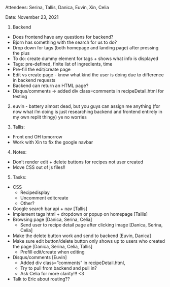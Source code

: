 Attendees: Serina, Tallis, Danica, Euvin, Xin, Celia

Date: November 23, 2021

1. Backend
- Does frontend have any questions for backend?
- Bjorn has something with the search for us to do?
- Drop down for tags (both homepage and landing page) after pressing the plus
- To do: create dummy element for tags + shows what info is displayed 
- Tags: pre-defined, finite list of ingredients, time
- Pre-fill the edit/create page
- Edit vs create page - know what kind the user is doing due to difference in backend requests
- Backend can return an HTML page?
- Disqus/comments → added div class=comments in recipeDetail.html for testing
  
2. euvin - battery almost dead, but you guys can assign me anything (for now what i’m doing is just researching backend and frontend entirely in my own replit thingy) ye no worries

3. Tallis:
- Front end OH tomorrow
- Work with Xin to fix the google navbar

4. Notes:
- Don’t render edit + delete buttons for recipes not user created
- Move CSS out of js files!!

5. Tasks:
- CSS
  - Recipedisplay
  - Uncomment editcreate
  - Other?
- Google search bar api + nav [Tallis]
- Implement tags html + dropdown or popup on homepage [Tallis]
- Browsing page [Danica, Serina, Celia]
  - Send user to recipe detail page after clicking image [Danica, Serina, Celia]
- Make the delete button work and send to backend [Euvin, Danica]
- Make sure edit button/delete button only shows up to users who created the page [Danica, Serina, Celia, Tallis]
  - Prefill edit/create when editing
- Disqus/comments [Euvin]
  - Added div class=”comments” in recipeDetail.html,
  - Try to pull from backend and pull in?
  - Ask Celia for more clarity!!! <3
- Talk to Eric about routing??